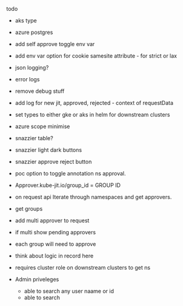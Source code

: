 todo

- aks type
- azure postgres
- add self approve toggle env var

- add env var option for cookie samesite attribute - for strict or lax
- json logging?
- error logs
- remove debug stuff
- add log for new jit, approved, rejected - context of requestData
- set types to either gke or aks in helm for downstream clusters
- azure scope minimise
- snazzier table?
- snazzier light dark buttons
- snazzier approve reject button 

- poc option to toggle annotation ns approval.
- Approver.kube-jit.io/group_id = GROUP ID
- on request api Iterate through namespaces and get approvers.
- get groups
- add multi approver to request
- if multi show pending approvers
- each group will need to approve
- think about logic in record here
- requires cluster role on downstream clusters to get ns

- Admin priveleges
    - able to search any user naame or id
    - able to search 
